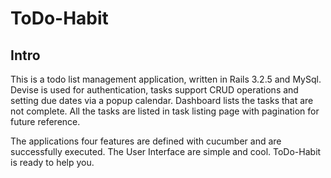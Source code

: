 # ToDo-Habit

## Intro

This is a todo list management application, written in Rails 3.2.5 and MySql. Devise is used for authentication, tasks support CRUD operations and setting due dates via a popup calendar. Dashboard lists the tasks that are not complete. All the tasks are listed in task listing page with pagination for future reference.

The applications four features are defined with cucumber and are successfully executed. The User Interface are simple and cool. ToDo-Habit is ready to help you.

